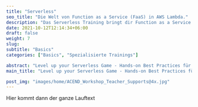 ```yaml
---
title: "Serverless"
seo_title: "Die Welt von Function as a Service (FaaS) in AWS Lambda."
description: "Das Serverless Training bringt dir Function as a Service (FaaS) näher. Gemeinsam Best erstellen wir Best Practices Functions in AWS Lambda."
date: 2021-10-12T12:14:34+06:00
draft: false
weight: 7
slug:
subtitle: "Basics"
categories: ["Basics", "Spezialisierte Trainings"]

abstract: "Level up your Serverless Game - Hands-on Best Practices für Serverless und FaaS"
main_title: "Level up your Serverless Game - Hands-on Best Practices für Serverless und FaaS"

post_img: "images/home/ACEND_Workshop_Teacher_Supports@4x.jpg"
---
```


Hier kommt dann der ganze Lauftext
